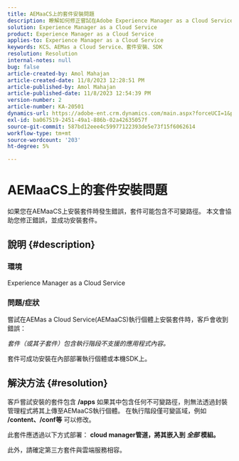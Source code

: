 ```yaml
---
title: AEMaaCS上的套件安裝問題
description: 瞭解如何修正嘗試在Adobe Experience Manager as a Cloud Service上安裝套件時的錯誤。 確認第三方套件與雲端服務相容。
solution: Experience Manager as a Cloud Service
product: Experience Manager as a Cloud Service
applies-to: Experience Manager as a Cloud Service
keywords: KCS、AEMas a Cloud Service、套件安裝、SDK
resolution: Resolution
internal-notes: null
bug: false
article-created-by: Amol Mahajan
article-created-date: 11/8/2023 12:28:51 PM
article-published-by: Amol Mahajan
article-published-date: 11/8/2023 12:54:39 PM
version-number: 2
article-number: KA-20501
dynamics-url: https://adobe-ent.crm.dynamics.com/main.aspx?forceUCI=1&pagetype=entityrecord&etn=knowledgearticle&id=ff700d5a-327e-ee11-8179-6045bd006b3d
exl-id: ba067519-2451-49a1-886b-02a42635057f
source-git-commit: 587bd12eee4c59977122393de5e73f15f6062614
workflow-type: tm+mt
source-wordcount: '203'
ht-degree: 5%

---
```


# AEMaaCS上的套件安裝問題


如果您在AEMaaCS上安裝套件時發生錯誤，套件可能包含不可變路徑。 本文會協助您修正錯誤，並成功安裝套件。

## 說明 {#description}


### <b>環境</b>

Experience Manager as a Cloud Service



### <b>問題/症狀</b>

嘗試在AEMas a Cloud Service(AEMaaCS)執行個體上安裝套件時，客戶會收到錯誤：

*套件（或其子套件）包含執行階段不支援的應用程式內容。*



套件可成功安裝在內部部署執行個體或本機SDK上。


## 解決方法 {#resolution}


客戶嘗試安裝的套件包含 <b>/apps</b> 如果其中包含任何不可變路徑，則無法透過封裝管理程式將其上傳至AEMaaCS執行個體。
在執行階段僅可變區域，例如 <b>/content、/conf等</b> 可以修改。

此套件應透過以下方式部署： <b>cloud manager管道，將其嵌入到 *全部* 模組。</b>

此外，請確定第三方套件與雲端服務相容。
